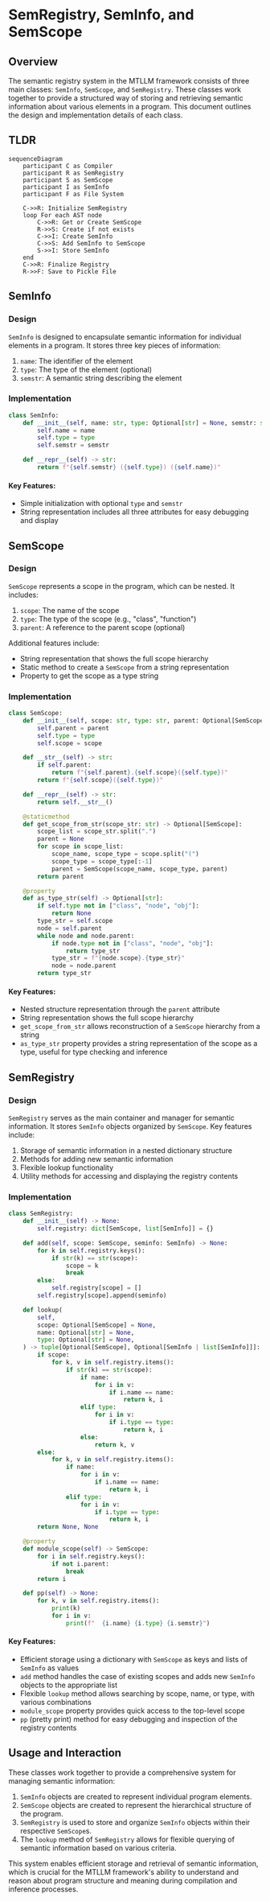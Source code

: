 <!-- Designed and Implemented by Chandra Irugalbandara -->

# SemRegistry, SemInfo, and SemScope

## Overview

The semantic registry system in the MTLLM framework consists of three main classes: `SemInfo`, `SemScope`, and `SemRegistry`. These classes work together to provide a structured way of storing and retrieving semantic information about various elements in a program. This document outlines the design and implementation details of each class.

## TLDR
```mermaid
sequenceDiagram
    participant C as Compiler
    participant R as SemRegistry
    participant S as SemScope
    participant I as SemInfo
    participant F as File System

    C->>R: Initialize SemRegistry
    loop For each AST node
        C->>R: Get or Create SemScope
        R->>S: Create if not exists
        C->>I: Create SemInfo
        C->>S: Add SemInfo to SemScope
        S->>I: Store SemInfo
    end
    C->>R: Finalize Registry
    R->>F: Save to Pickle File
```
## SemInfo

### Design

`SemInfo` is designed to encapsulate semantic information for individual elements in a program. It stores three key pieces of information:

1. `name`: The identifier of the element
2. `type`: The type of the element (optional)
3. `semstr`: A semantic string describing the element

### Implementation

```python
class SemInfo:
    def __init__(self, name: str, type: Optional[str] = None, semstr: str = "") -> None:
        self.name = name
        self.type = type
        self.semstr = semstr

    def __repr__(self) -> str:
        return f"{self.semstr} ({self.type}) ({self.name})"
```

#### Key Features:
- Simple initialization with optional `type` and `semstr`
- String representation includes all three attributes for easy debugging and display

## SemScope

### Design

`SemScope` represents a scope in the program, which can be nested. It includes:

1. `scope`: The name of the scope
2. `type`: The type of the scope (e.g., "class", "function")
3. `parent`: A reference to the parent scope (optional)

Additional features include:
- String representation that shows the full scope hierarchy
- Static method to create a `SemScope` from a string representation
- Property to get the scope as a type string

### Implementation

```python
class SemScope:
    def __init__(self, scope: str, type: str, parent: Optional[SemScope] = None) -> None:
        self.parent = parent
        self.type = type
        self.scope = scope

    def __str__(self) -> str:
        if self.parent:
            return f"{self.parent}.{self.scope}({self.type})"
        return f"{self.scope}({self.type})"

    def __repr__(self) -> str:
        return self.__str__()

    @staticmethod
    def get_scope_from_str(scope_str: str) -> Optional[SemScope]:
        scope_list = scope_str.split(".")
        parent = None
        for scope in scope_list:
            scope_name, scope_type = scope.split("(")
            scope_type = scope_type[:-1]
            parent = SemScope(scope_name, scope_type, parent)
        return parent

    @property
    def as_type_str(self) -> Optional[str]:
        if self.type not in ["class", "node", "obj"]:
            return None
        type_str = self.scope
        node = self.parent
        while node and node.parent:
            if node.type not in ["class", "node", "obj"]:
                return type_str
            type_str = f"{node.scope}.{type_str}"
            node = node.parent
        return type_str
```

#### Key Features:
- Nested structure representation through the `parent` attribute
- String representation shows the full scope hierarchy
- `get_scope_from_str` allows reconstruction of a `SemScope` hierarchy from a string
- `as_type_str` property provides a string representation of the scope as a type, useful for type checking and inference

## SemRegistry

### Design

`SemRegistry` serves as the main container and manager for semantic information. It stores `SemInfo` objects organized by `SemScope`. Key features include:

1. Storage of semantic information in a nested dictionary structure
2. Methods for adding new semantic information
3. Flexible lookup functionality
4. Utility methods for accessing and displaying the registry contents

### Implementation

```python
class SemRegistry:
    def __init__(self) -> None:
        self.registry: dict[SemScope, list[SemInfo]] = {}

    def add(self, scope: SemScope, seminfo: SemInfo) -> None:
        for k in self.registry.keys():
            if str(k) == str(scope):
                scope = k
                break
        else:
            self.registry[scope] = []
        self.registry[scope].append(seminfo)

    def lookup(
        self,
        scope: Optional[SemScope] = None,
        name: Optional[str] = None,
        type: Optional[str] = None,
    ) -> tuple[Optional[SemScope], Optional[SemInfo | list[SemInfo]]]:
        if scope:
            for k, v in self.registry.items():
                if str(k) == str(scope):
                    if name:
                        for i in v:
                            if i.name == name:
                                return k, i
                    elif type:
                        for i in v:
                            if i.type == type:
                                return k, i
                    else:
                        return k, v
        else:
            for k, v in self.registry.items():
                if name:
                    for i in v:
                        if i.name == name:
                            return k, i
                elif type:
                    for i in v:
                        if i.type == type:
                            return k, i
        return None, None

    @property
    def module_scope(self) -> SemScope:
        for i in self.registry.keys():
            if not i.parent:
                break
        return i

    def pp(self) -> None:
        for k, v in self.registry.items():
            print(k)
            for i in v:
                print(f"  {i.name} {i.type} {i.semstr}")
```

#### Key Features:
- Efficient storage using a dictionary with `SemScope` as keys and lists of `SemInfo` as values
- `add` method handles the case of existing scopes and adds new `SemInfo` objects to the appropriate list
- Flexible `lookup` method allows searching by scope, name, or type, with various combinations
- `module_scope` property provides quick access to the top-level scope
- `pp` (pretty print) method for easy debugging and inspection of the registry contents

## Usage and Interaction

These classes work together to provide a comprehensive system for managing semantic information:

1. `SemInfo` objects are created to represent individual program elements.
2. `SemScope` objects are created to represent the hierarchical structure of the program.
3. `SemRegistry` is used to store and organize `SemInfo` objects within their respective `SemScope`s.
4. The `lookup` method of `SemRegistry` allows for flexible querying of semantic information based on various criteria.

This system enables efficient storage and retrieval of semantic information, which is crucial for the MTLLM framework's ability to understand and reason about program structure and meaning during compilation and inference processes.